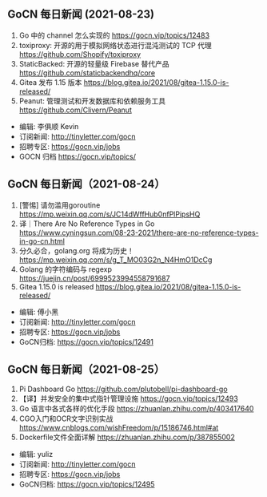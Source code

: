 ## GoCN 每日新闻 (2021-08-23)

1. Go 中的 channel 怎么实现的 https://gocn.vip/topics/12483
2. toxiproxy: 开源的用于模拟网络状态进行混沌测试的 TCP 代理 https://github.com/Shopify/toxiproxy
3. StaticBacked: 开源的轻量级 Firebase 替代产品 https://github.com/staticbackendhq/core
4. Gitea 发布 1.15 版本 https://blog.gitea.io/2021/08/gitea-1.15.0-is-released/
5. Peanut: 管理测试和开发数据库和依赖服务工具 https://github.com/Clivern/Peanut

- 编辑: 李俱顺 Kevin
- 订阅新闻: http://tinyletter.com/gocn
- 招聘专区: https://gocn.vip/jobs
- GOCN 归档 https://gocn.vip/topics/

## GoCN 每日新闻（2021-08-24）

1. [警惕] 请勿滥用goroutine https://mp.weixin.qq.com/s/JC14dWffHub0nfPlPipsHQ
2. 译｜There Are No Reference Types in Go https://www.cyningsun.com/08-23-2021/there-are-no-reference-types-in-go-cn.html
3. 分久必合，golang.org 将成为历史！ https://mp.weixin.qq.com/s/g_T_MO03G2n_N4HmO1DcCg
4. Golang 的字符编码与 regexp https://juejin.cn/post/6999523994558791687
5. Gitea 1.15.0 is released https://blog.gitea.io/2021/08/gitea-1.15.0-is-released/

- 编辑: 傅小黑
- 订阅新闻: http://tinyletter.com/gocn
- 招聘专区: https://gocn.vip/jobs
- GoCN归档: https://gocn.vip/topics/12491

## GoCN 每日新闻（2021-08-25）

1. Pi Dashboard Go https://github.com/plutobell/pi-dashboard-go
2. 【译】并发安全的集中式指针管理设施 https://gocn.vip/topics/12493
3. Go 语言中各式各样的优化手段 https://zhuanlan.zhihu.com/p/403417640
4. CGO入门和OCR文字识别实战 https://www.cnblogs.com/wishFreedom/p/15186746.html#at
5. Dockerfile文件全面详解 https://zhuanlan.zhihu.com/p/387855002

- 编辑: yuliz
- 订阅新闻: http://tinyletter.com/gocn
- 招聘专区: https://gocn.vip/jobs
- GoCN归档: https://gocn.vip/topics/12495
